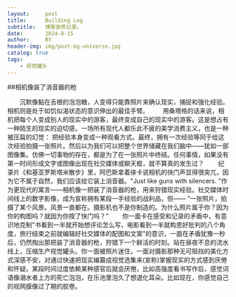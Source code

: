 ```yaml
---
layout:     post
title:      Building Log
subtitle:   博客装修记录。
date:       2024-8-15
author:     BY
header-img: img/post-bg-universe.jpg
catalog: true
tags:
    - 视觉罐头
---
```


##相机像装了消音器的枪

　　沉默像黏在舌根的泡泡糖，人变得只能靠照片来确认现实，捕捉和强化经验。相机则是处于如饥似渴状态的意识伸出的最佳手臂。
　　用桑塔格的话来说，相机把每个人变成别人的现实中的游客，最终变成自己的现实中的游客。这是想占有一种陌生的现实的迫切感，一场所有现代人都乐此不疲的美学消费主义，也是一种被压扁的幻觉： 把经验本身变成一种观看方式。最终，拥有一次经验等同于给这次经验拍摄一张照片。然后以为我们可以把整个世界储藏在我们脑中——犹如一部图像集。仿佛一切事物的存在，都是为了在一张照片中终结。任何事情，如果没有第一时间形成文字或图像出现在社交媒体或聊天框，就不算真的发生过？
　　纪录片《和基亚罗斯塔米散步》里，阿巴斯拿着徕卡说相机的快门声显得很突兀，因为它不属于自然，我们应该给它装上消音器。"Just like guns with silencers. "作为更现代的寓言——相机像一把装了消音器的枪，用来狩猎现实经验。社交媒体时间线上的数字影像，成为宣称拥有某段一手经验的战利品，但——
“一张照片，拍摄了某个风景。风景一直都在。摄影机也不是你制造的。为什么照片属于你？因为你的构图吗？就因为你按了快门吗？”
　　你一面卡在感受和记录的矛盾中，有意识地克制"书看到一半就开始想评论怎么写，电影看到一半就构思好批判的八个角度，旅行结束之前就编辑好社交媒体的配图和文案"的意识，一面在矛盾犹豫一秒后，仍然掏出那把装了消音器的枪，狩猎下一个鲜活的时刻。站在昼夜不息的流水线上，压缩生产视觉罐头。你一面被照片迷住，一面对摄影那种无可阻挡的美化方式深感不安，对通过快速把现实编纂成视觉选集来(宣称)掌握现实的方式感到厌倦和怀疑。某段时间过度依赖某种感官后就会厌倦，比如高强度看书写作后，感觉词语像溺水者上方的死亡泡泡，在乐池里泡久了想退化耳朵。比如现在，你感觉自己的视网膜像过了期的胶卷。